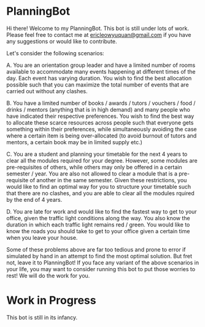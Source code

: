 # PlanningBot

Hi there! Welcome to my PlanningBot. This bot is still under lots of work. Please feel free to contact me at ericleowyuquan@gmail.com if you have any suggestions or would like to contribute.

Let's consider the following scenarios:

A. You are an orientation group leader and have a limited number of rooms available to accommodate many events happening at different times of the day. Each event has varying duration. You wish to find the best allocation possible such that you can maximize the total number of events that are carried out without any clashes.

B. You have a limited number of books / awards / tutors / vouchers / food / drinks / mentors (anything that is in high demand) and many people who have indicated their respective preferences. You wish to find the best way to allocate these scarce resources across people such that everyone gets something within their preferences, while simultaneously avoiding the case where a certain item is being over-allocated (to avoid burnout of tutors and mentors, a certain book may be in limited supply etc.)

C. You are a student and planning your timetable for the next 4 years to clear all the modules required for your degree. However, some modules are pre-requisites of others, while others may only be offered in a certain semester / year. You are also not allowed to clear a module that is a pre-requisite of another in the same semester. Given these restrictions, you would like to find an optimal way for you to structure your timetable such that there are no clashes, and you are able to clear all the modules rquired by the end of 4 years.

D. You are late for work and would like to find the fastest way to get to your office, given the traffic light conditions along the way. You also know the duration in which each traffic light remains red / green. You would like to know the roads you should take to get to your office given a certain time when you leave your house.

Some of these problems above are far too tedious and prone to error if simulated by hand in an attempt to find the most optimal solution. But fret not, leave it to PlanningBot! If you face any variant of the above scenarios in your life, you may want to consider running this bot to put those worries to rest! We will do the work for you.

# Work in Progress
This bot is still in its infancy. 

